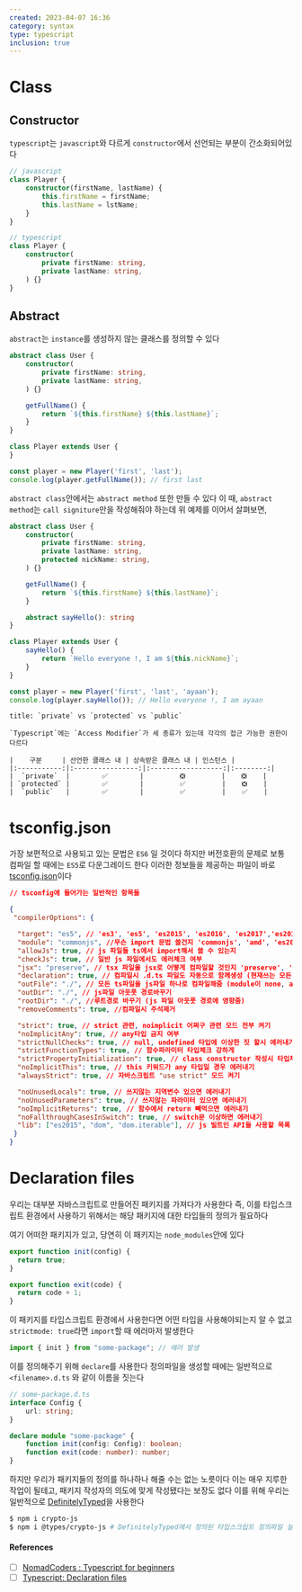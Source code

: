 ```yaml
---
created: 2023-04-07 16:36
category: syntax
type: typescript
inclusion: true
---
```


# Class
## Constructor
`typescript`는 `javascript`와 다르게 `constructor`에서 선언되는 부분이 간소화되어있다

```ts
// javascript
class Player {
	constructor(firstName, lastName) {
		this.firstName = firstName;
		this.lastName = lstName;
	}
}

// typescript
class Player {
	constructor(
		private firstName: string,
		private lastName: string,
	) {}
}
```

## Abstract
`abstract`는 `instance`를 생성하지 않는 클래스를 정의할 수 있다

```ts
abstract class User {
	constructor(
		private firstName: string,
		private lastName: string,
	) {}

	getFullName() {
		return `${this.firstName} ${this.lastName}`;
	}
}

class Player extends User {
}

const player = new Player('first', 'last');
console.log(player.getFullName()); // first last
```

`abstract class`안에서는 `abstract method` 또한 만들 수 있다
이 때, `abstract method`는 `call signiture`만을 작성해줘야 하는데 위 예제를 이어서 살펴보면,

```ts
abstract class User {
	constructor(
		private firstName: string,
		private lastName: string,
		protected nickName: string,
	) {}

	getFullName() {
		return `${this.firstName} ${this.lastName}`;
	}

	abstract sayHello(): string
}

class Player extends User {
	sayHello() {
		return `Hello everyone !, I am ${this.nickName}`;
	}
}

const player = new Player('first', 'last', 'ayaan');
console.log(player.sayHello()); // Hello everyone !, I am ayaan
```

````ad-attention
title: `private` vs `protected` vs `public`

`Typescript`에는 `Access Modifier`가 세 종류가 있는데 각각의 접근 가능한 권한이 다르다

|    구분     | 선언한 클래스 내 | 상속받은 클래스 내 | 인스턴스 |
|:-----------:|:----------------:|:------------------:|:--------:|
|  `private`  |        ✅        |         ❎         |    ❎    |
| `protected` |        ✅        |         ✅         |    ❎    |
|  `public`   |        ✅        |         ✅         |    ✅    |

````

# tsconfig.json
가장 보편적으로 사용되고 있는 문법은 `ES6` 일 것이다
하지만 버전호환의 문제로 보통 컴파일 할 때에는 `ES5`로 다운그레이드 한다
이러한 정보들을 제공하는 파일이 바로 [tsconfig.json](https://www.typescriptlang.org/ko/docs/handbook/tsconfig-json.html)이다

```json
// tsconfig에 들어가는 일반적인 항목들

{
 "compilerOptions": {

  "target": "es5", // 'es3', 'es5', 'es2015', 'es2016', 'es2017','es2018', 'esnext' 가능
  "module": "commonjs", //무슨 import 문법 쓸건지 'commonjs', 'amd', 'es2015', 'esnext'
  "allowJs": true, // js 파일들 ts에서 import해서 쓸 수 있는지 
  "checkJs": true, // 일반 js 파일에서도 에러체크 여부 
  "jsx": "preserve", // tsx 파일을 jsx로 어떻게 컴파일할 것인지 'preserve', 'react-native', 'react'
  "declaration": true, // 컴파일시 .d.ts 파일도 자동으로 함께생성 (현재쓰는 모든 타입이 정의된 파일)
  "outFile": "./", // 모든 ts파일을 js파일 하나로 컴파일해줌 (module이 none, amd, system일 때만 가능)
  "outDir": "./", // js파일 아웃풋 경로바꾸기
  "rootDir": "./", //루트경로 바꾸기 (js 파일 아웃풋 경로에 영향줌)
  "removeComments": true, //컴파일시 주석제거 

  "strict": true, // strict 관련, noimplicit 어쩌구 관련 모드 전부 켜기
  "noImplicitAny": true, // any타입 금지 여부
  "strictNullChecks": true, // null, undefined 타입에 이상한 짓 할시 에러내기 
  "strictFunctionTypes": true, // 함수파라미터 타입체크 강하게 
  "strictPropertyInitialization": true, // class constructor 작성시 타입체크 강하게
  "noImplicitThis": true, // this 키워드가 any 타입일 경우 에러내기
  "alwaysStrict": true, // 자바스크립트 "use strict" 모드 켜기

  "noUnusedLocals": true, // 쓰지않는 지역변수 있으면 에러내기
  "noUnusedParameters": true, // 쓰지않는 파라미터 있으면 에러내기
  "noImplicitReturns": true, // 함수에서 return 빼먹으면 에러내기 
  "noFallthroughCasesInSwitch": true, // switch문 이상하면 에러내기
  "lib": ["es2015", "dom", "dom.iterable"], // js 빌트인 API들 사용할 목록
 }
}
```

# Declaration files
우리는 대부분 자바스크립트로 만들어진 패키지를 가져다가 사용한다
즉, 이를 타입스크립트 환경에서 사용하기 위해서는 해당 패키지에 대한 타입들의 정의가 필요하다

여기 어떠한 패키지가 있고, 당연히 이 패키지는 `node_modules`안에 있다

```js
export function init(config) {
  return true;
}

export function exit(code) {
  return code + 1;
}
```

이 패키지를 타입스크립트 환경에서 사용한다면 어떤 타입을 사용해야되는지 알 수 없고
`strictmode: true`라면 `import`할 때 에러마저 발생한다

```ts
import { init } from "some-package"; // 에러 발생
```

이를 정의해주기 위해 `declare`를 사용한다
정의파일을 생성할 때에는 일반적으로 `<filename>.d.ts` 와 같이 이름을 짓는다

```ts
// some-package.d.ts
interface Config {
	url: string;
}

declare module "some-package" {
	function init(config: Config): boolean;
	function exit(code: number): number;
}
```

하지만 우리가 패키지들의 정의를 하나하나 해줄 수는 없는 노릇이다
이는 매우 지루한 작업이 될테고, 패키지 작성자의 의도에 맞게 작성됐다는 보장도 없다
이를 위해 우리는 일반적으로 [DefinitelyTyped](https://github.com/DefinitelyTyped/DefinitelyTyped)을 사용한다

```bash
$ npm i crypto-js
$ npm i @types/crypto-js # DefinitelyTyped에서 정의된 타입스크립트 정의파일 설치
```

#### References
- [ ] [NomadCoders : Typescript for beginners](https://nomadcoders.co/typescript-for-beginners/)
- [ ] [Typescript: Declaration files](https://www.typescriptlang.org/docs/handbook/declaration-files/introduction.html)